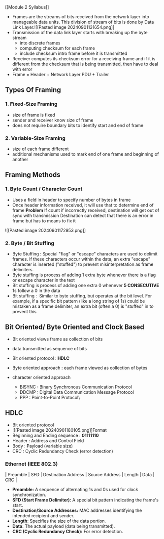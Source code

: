 [[Module 2 Syllabus]]
- Frames are the streams of bits received from the network layer into manageable data units. This division of stream of bits is done by Data Link Layer.![[Pasted image 20240901131654.png]]
- Transmission of the data link layer starts with breaking up the byte stream
	- into discrete frames
	- computing checksum for each frame
	- include checksum intro frame before it is transmitted
- Receiver computes its checksum error for a receiving frame and if it is different from the checksum that is being transmitted, then have to deal with error
- Frame = Header + Network Layer PDU + Trailer

## Types Of Framing
### 1. Fixed-Size Framing
 - size of frame is fixed
 - sender and receiver know size of frame
 - does not require boundary bits to identify start and end of frame
### 2. Variable-Size Framing
- size of each frame different
- additional mechanisms used to mark end of one frame and beginning of another
## Framing Methods
### 1. Byte Count / Character Count
- Uses a field in header to specify number of bytes in frame
- Once header information received, it will use that to determine end of frame
**Problem**
	If count if incorrectly received, destination will get out of sync with transmission
	Destination can detect that there is an error in frame but has to means to fix it 

![[Pasted image 20240901172953.png]]

### 2. Byte / Bit Stuffing

- Byte Stuffing : Special "flag" or "escape" characters are used to delimit frames. If these characters occur within the data, an extra "escape" character is inserted ("stuffed") to prevent misinterpretation as frame delimiters.
- Byte stuffing is process of adding 1 extra byte whenever there is a flag or escape character in the text
- Bit stuffing is process of adding one extra 0 whenever **5 CONSECUTIVE** 1s follow a 0 in the data
- Bit stuffing :  Similar to byte stuffing, but operates at the bit level. For example, if a specific bit pattern (like a long string of 1s) could be mistaken as a frame delimiter, an extra bit (often a 0) is "stuffed" in to prevent this

## Bit Oriented/ Byte Oriented and Clock Based
- Bit oriented views frame as collection of bits
- data transmitted as sequence of bits
- Bit oriented protocol : **HDLC**

 - Byte oriented approach : each frame viewed as collection of bytes
 - character oriented approach
	- BISYNC : Binary Synchronous Communication Protocol
	- DDCMP : Digital Data Communication Message Protocol
	- PPP : Point-to-Point Protocol\

## HDLC
- Bit oriented protocol
- ![[Pasted image 20240901180105.png]]Format
- Beginning and Ending sequence : **01111110**
- Header : Address and Control Field
- Body : Payload (variable size)
- CRC : Cyclic Redundancy Check (error detection)
### Ethernet (IEEE 802.3)

| Preamble | SFD | Destination Address | Source Address | Length | Data | CRC |

- **Preamble:** A sequence of alternating 1s and 0s used for clock synchronization.
- **SFD (Start Frame Delimiter):** A special bit pattern indicating the frame's start.
- **Destination/Source Addresses:** MAC addresses identifying the intended recipient and sender.
- **Length:** Specifies the size of the data portion.
- **Data:** The actual payload (data being transmitted).
- **CRC (Cyclic Redundancy Check):** For error detection.
